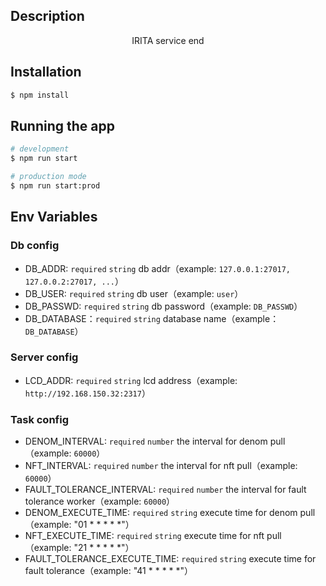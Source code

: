  
  

## Description

<p align="center">IRITA service end</p>

## Installation

```bash
$ npm install
```

## Running the app

```bash
# development
$ npm run start

# production mode
$ npm run start:prod
```
## Env Variables

### Db config
- DB_ADDR: `required` `string` db addr（example: `127.0.0.1:27017, 127.0.0.2:27017, ...`）
- DB_USER: `required` `string` db user（example: `user`）
- DB_PASSWD: `required` `string` db password（example: `DB_PASSWD`）
- DB_DATABASE：`required` `string` database name（example：`DB_DATABASE`）

### Server config

- LCD_ADDR: `required` `string`  lcd address（example: `http://192.168.150.32:2317`）

### Task config

- DENOM_INTERVAL: `required` `number`  the interval for denom pull（example: `60000`）
- NFT_INTERVAL: `required` `number`  the interval for nft pull（example: `60000`）
- FAULT_TOLERANCE_INTERVAL: `required` `number`  the interval for fault tolerance worker（example: `60000`）
- DENOM_EXECUTE_TIME: `required` `string`  execute time for denom pull（example: "01 * * * * *"）
- NFT_EXECUTE_TIME: `required` `string`  execute time for nft pull（example: "21 * * * * *"）
- FAULT_TOLERANCE_EXECUTE_TIME: `required` `string`  execute time for fault tolerance（example: "41 * * * * *"）

